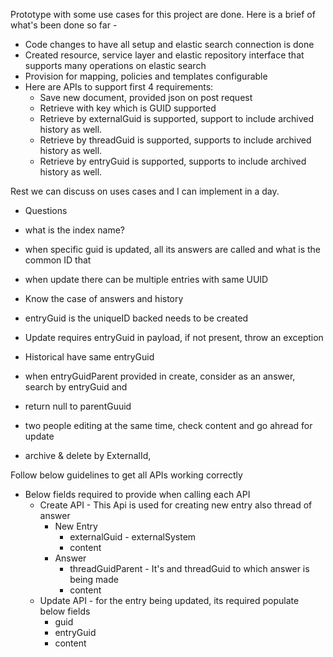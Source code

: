 Prototype with some use cases for this project are done. Here is a brief of what's been done so far -
- Code changes to have all setup and elastic search connection is done
- Created resource, service layer and elastic repository interface that supports many operations on elastic search
- Provision for mapping, policies and templates configurable
- Here are APIs to support first 4 requirements:
  - Save new document, provided json on post request
  - Retrieve with key which is GUID supported
  - Retrieve by externalGuid is supported,  support to include archived history as well.
  - Retrieve by threadGuid is supported, supports to include archived history as well.
  - Retrieve by entryGuid is supported, supports to include archived history as well.

Rest we can discuss on uses cases and I can implement in a day.

- Questions
- what is the index name?
- when specific guid is updated, all its answers are called and what is the common ID that 
- when update there can be multiple entries with same UUID
- Know the case of answers and history


- entryGuid is the uniqueID backed needs to be created
- Update requires entryGuid in payload, if not present, throw an exception
- Historical have same entryGuid
- when entryGuidParent provided in create, consider as an answer, search by entryGuid and 
- return null to parentGuuid
- two people editing at the same time, check content and go ahread for update
- archive & delete by ExternalId,

Follow below guidelines to get all APIs working correctly
 - Below fields required to provide when calling each API
   - Create API - This Api is used for creating new entry also thread of answer
     - New Entry 
       - externalGuid - externalSystem
       - content
     - Answer
       - threadGuidParent - It's and threadGuid to which answer is being made
       - content
   - Update API - for the entry being updated, its required populate below fields
     - guid
     - entryGuid
     - content